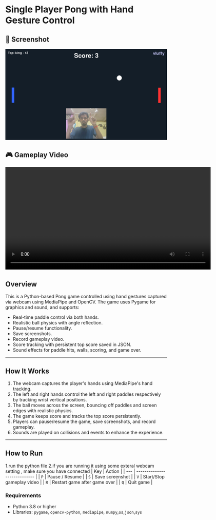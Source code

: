 # Single Player Pong with Hand Gesture Control

## 📸 Screenshot

![Game Screenshot](screenshot.png)

## 🎮 Gameplay Video

<video width="640" controls>
  <source src="demo.mp4" type="video/mp4">
  Your browser does not support the video tag.
</video>


## Overview

This is a Python-based Pong game controlled using hand gestures captured via webcam using MediaPipe and OpenCV. The game uses Pygame for graphics and sound, and supports:

- Real-time paddle control via both hands.
- Realistic ball physics with angle reflection.
- Pause/resume functionality.
- Save screenshots.
- Record gameplay video.
- Score tracking with persistent top score saved in JSON.
- Sound effects for paddle hits, walls, scoring, and game over.

---

## How It Works

1. The webcam captures the player's hands using MediaPipe's hand tracking.
2. The left and right hands control the left and right paddles respectively by tracking wrist vertical positions.
3. The ball moves across the screen, bouncing off paddles and screen edges with realistic physics.
4. The game keeps score and tracks the top score persistently.
5. Players can pause/resume the game, save screenshots, and record gameplay.
6. Sounds are played on collisions and events to enhance the experience.

---

## How to Run
1.run the python file 
2.if you are running it using some exteral webcam setting , make sure you have connected 
| Key | Action                       |
| --- | ---------------------------- |
| `P` | Pause / Resume               |
| `S` | Save screenshot              |
| `V` | Start/Stop gameplay video    |
| `R` | Restart game after game over |
| `Q` | Quit game                    |


### Requirements

- Python 3.8 or higher
- Libraries: `pygame`, `opencv-python`, `mediapipe`, `numpy`,`os`,`json`,`sys`

